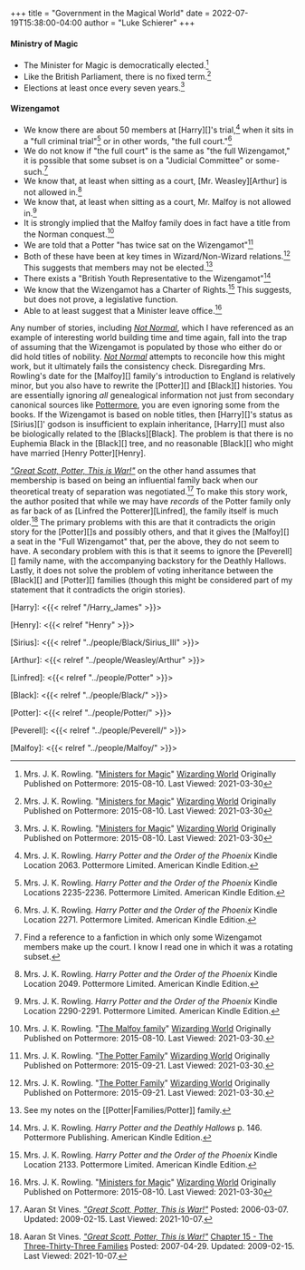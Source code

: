 +++
title = "Government in the Magical World"
date = 2022-07-19T15:38:00-04:00
author = "Luke Schierer"
+++

#### Ministry of Magic

* The Minister for Magic is democratically elected.[^210330-6]
* Like the British Parliament, there is no fixed term.[^210330-7]
* Elections at least once every seven years.[^210330-8]

[^210330-6]: Mrs. J. K. Rowling.
    "[Ministers for Magic](https://www.wizardingworld.com/writing-by-jk-rowling/ministers-for-magic)"
    [Wizarding World](https://www.wizardingworld.com/) Originally Published on
    Pottermore: 2015-08-10. Last Viewed: 2021-03-30

[^210330-7]: Mrs. J. K. Rowling.
    "[Ministers for Magic](https://www.wizardingworld.com/writing-by-jk-rowling/ministers-for-magic)"
    [Wizarding World](https://www.wizardingworld.com/) Originally Published on
    Pottermore: 2015-08-10. Last Viewed: 2021-03-30

[^210330-8]: Mrs. J. K. Rowling.
    "[Ministers for Magic](https://www.wizardingworld.com/writing-by-jk-rowling/ministers-for-magic)"
    [Wizarding World](https://www.wizardingworld.com/) Originally Published on
    Pottermore: 2015-08-10. Last Viewed: 2021-03-30

#### Wizengamot

* We know there are about 50 members at [Harry][]'s trial,[^210329-4] when it sits
  in a "full criminal trial"[^210329-6] or in other words, "the full
  court."[^210329-7]
* We do not know if "the full court" is the same as "the full Wizengamot," it is
  possible that some subset is on a "Judicial Committee" or
  some-such.[^210329-8]
* We know that, at least when sitting as a court, [Mr. Weasley][Arthur]
  is not allowed in.[^210329-9]
* We know that, at least when sitting as a court, Mr. Malfoy is not allowed
  in.[^210329-10]
* It is strongly implied that the Malfoy family does in fact have a title from
  the Norman conquest.[^210330-2]
* We are told that a Potter "has twice sat on the Wizengamot"[^210330-1]
* Both of these have been at key times in Wizard/Non-Wizard
  relations.[^210517-14] This suggests that members may not be
  elected.[^210517-15]
* There exists a "British Youth Representative to the Wizengamot"[^210329-11]
* We know that the Wizengamot has a Charter of Rights.[^210329-5] This
  suggests, but does not prove, a legislative function.
* Able to at least suggest that a Minister leave office.[^210330-9]

Any number of stories, including _[Not Normal][RNN1]_, which I have referenced
as an example of interesting world building time and time again, fall into the
trap of assuming that the Wizengamot is populated by those who either do or did
hold titles of nobility.  _[Not Normal][RNN2]_ attempts to reconcile how this
might work, but it ultimately fails the consistency check.  Disregarding Mrs.
Rowling's date for the [Malfoy][] family's introduction to England is
relatively minor, but you also have to rewrite the [Potter][] and [Black][]
histories.  You are essentially ignoring *all* genealogical information not
just from secondary canonical sources like [Pottermore][], you are even
ignoring some from the books.  If the Wizengamot is based on noble titles, then
[Harry][]'s status as [Sirius][]' godson is insufficient to explain
inheritance, [Harry][] must also be biologically related to the
[Blacks][Black].  The problem is that there is no Euphemia Black in the
[Black][] tree, and no reasonable [Black][] who might have married [Henry
Potter][Henry].

_["Great Scott, Potter, This is War!"][GSP1]_ on the other hand assumes that
membership is based on being an influential family back when our theoretical
treaty of separation was negotiated.[^211007-1]  To make this story work, the
author posited that while we may have *records* of the Potter family only as far
back of as [Linfred the Potterer][Linfred], the family itself is much
older.[^211007-2]  The primary problems with this are that it contradicts the
origin story for the [Potter][]s and possibly others, and that it gives the
[Malfoy][] a seat in the "Full Wizengamot" that, per the above, they do not
seem to have.  A secondary problem with this is that it seems to ignore the
[Peverell][] family name, with the accompanying backstory for the Deathly
Hallows.  Lastly, it does not solve the problem of voting inheritance between
the [Black][] and [Potter][] families (though this might be considered part of
my statement that it contradicts the origin stories).

[Harry]: <{{< relref "/Harry_James" >}}>

[Henry]: <{{< relref "Henry" >}}>

[Sirius]: <{{< relref "../people/Black/Sirius_III" >}}>

[Arthur]: <{{< relref "../people/Weasley/Arthur" >}}>

[Linfred]: <{{< relref "../people/Potter" >}}>

[Black]: <{{< relref "../people/Black/" >}}>

[Potter]: <{{< relref "../people/Potter/" >}}>

[Peverell]: <{{< relref "../people/Peverell/" >}}>

[Malfoy]: <{{< relref "../people/Malfoy/" >}}>

[GSP1]: https://aaran-st-vines.nsns.fanficauthors.net/Great_Scott_Potter_This_is_War

[GSP2]: https://aaran-st-vines.nsns.fanficauthors.net/Great_Scott_Potter_This_is_War

[Pottermore]: http://pottermore.com/

[RNN1]: https://www.fanfiction.net/s/7144149

[RNN2]: https://www.fanfiction.net/s/7144149

[^210517-15]: See my notes on the [[Potter|Families/Potter]] family.

[^211007-1]: Aaran St Vines.
    _["Great Scott, Potter, This is War!"][GSP2]_
    Posted: 2006-03-07. Updated: 2009-02-15. Last Viewed: 2021-10-07.

[^211007-2]: Aaran St Vines.
    _["Great Scott, Potter, This is War!"][GSP2]_
    [Chapter 15 - The Three-Thirty-Three Families](https://aaran-st-vines.nsns.fanficauthors.net/Great_Scott_Potter_This_is_War/Chapter_Fifteen__The_ThreeThirtyThree_Families/)
    Posted: 2007-04-29. Updated: 2009-02-15. Last Viewed: 2021-10-07.

[^210329-11]: Mrs. J. K. Rowling. _Harry Potter and the Deathly Hallows_
    p. 146. Pottermore Publishing. American Kindle Edition.

[^210329-4]: Mrs. J. K. Rowling. _Harry Potter and the Order of the Phoenix_
    Kindle Location 2063. Pottermore Limited. American Kindle Edition.

[^210329-5]: Mrs. J. K. Rowling. _Harry Potter and the Order of the Phoenix_
    Kindle Location 2133. Pottermore Limited. American Kindle Edition.

[^210329-6]: Mrs. J. K. Rowling. _Harry Potter and the Order of the Phoenix_
    Kindle Locations 2235-2236. Pottermore Limited. American Kindle Edition.
[^210329-7]: Mrs. J. K. Rowling. _Harry Potter and the Order of the Phoenix_
    Kindle Location 2271. Pottermore Limited. American Kindle Edition.

[^210329-8]: Find a reference to a fanfiction in which only some Wizengamot
    members make up the court.  I know I read one in which it was a rotating
    subset.

[^210329-9]: Mrs. J. K. Rowling. _Harry Potter and the Order of the Phoenix_
    Kindle Location 2049. Pottermore Limited. American Kindle Edition.

[^210329-10]: Mrs. J. K. Rowling. _Harry Potter and the Order of the Phoenix_
    Kindle Location 2290-2291. Pottermore Limited. American Kindle Edition.

[^210517-14]: Mrs. J. K. Rowling.
    "[The Potter Family](https://www.wizardingworld.com/writing-by-jk-rowling/the-potter-family)"
    [Wizarding World](https://www.wizardingworld.com/) Originally Published on
    Pottermore: 2015-09-21. Last Viewed: 2021-03-30.

[^210330-1]: Mrs. J. K. Rowling.
    "[The Potter Family](https://www.wizardingworld.com/writing-by-jk-rowling/the-potter-family)"
    [Wizarding World](https://www.wizardingworld.com/) Originally Published on
    Pottermore: 2015-09-21. Last Viewed: 2021-03-30.

[^210330-2]: Mrs. J. K. Rowling.
    "[The Malfoy family](https://www.wizardingworld.com/writing-by-jk-rowling/the-malfoy-family)"
    [Wizarding World](https://www.wizardingworld.com/) Originally Published on
    Pottermore: 2015-08-10. Last Viewed: 2021-03-30.

[^210330-9]: Mrs. J. K. Rowling.
    "[Ministers for Magic](https://www.wizardingworld.com/writing-by-jk-rowling/ministers-for-magic)"
    [Wizarding World](https://www.wizardingworld.com/) Originally Published on
    Pottermore: 2015-08-10. Last Viewed: 2021-03-30


